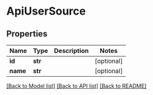 # ApiUserSource

## Properties

| Name     | Type    | Description | Notes      |
| -------- | ------- | ----------- | ---------- |
| **id**   | **str** |             | [optional] |
| **name** | **str** |             | [optional] |

[[Back to Model list]](../README.md#documentation-for-models) [[Back to API list]](../README.md#documentation-for-api-endpoints) [[Back to README]](../README.md)
